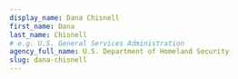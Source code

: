 ```yaml
---
display_name: Dana Chisnell
first_name: Dana
last_name: Chisnell
# e.g. U.S. General Services Administration
agency_full_name: U.S. Department of Homeland Security
slug: dana-chisnell
---
```

